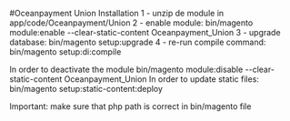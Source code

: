 #Oceanpayment Union
Installation
1 - unzip de module in app/code/Oceanpayment/Union
2 - enable module: bin/magento module:enable --clear-static-content Oceanpayment_Union
3 - upgrade database: bin/magento setup:upgrade
4 - re-run compile command: bin/magento setup:di:compile

In order to deactivate the module bin/magento module:disable --clear-static-content Oceanpayment_Union
In order to update static files: bin/magento setup:static-content:deploy

Important: make sure that php path is correct in bin/magento file
